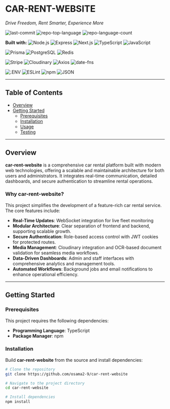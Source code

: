 # CAR-RENT-WEBSITE
*Drive Freedom, Rent Smarter, Experience More*

![last-commit](https://img.shields.io/github/last-commit/osama2-9/carRentWebsite/?style=flat&logo=git&logoColor=white&color=0080ff)
![repo-top-language](https://img.shields.io/github/languages/top/osama2-9/carRentWebsite/?style=flat&color=0080ff)
![repo-language-count](https://img.shields.io/github/languages/count/osama2-9/carRentWebsite/?style=flat&color=0080ff)

**Built with:**
![Node.js](https://img.shields.io/badge/Node.js-339933.svg?style=flat&logo=node.js&logoColor=white)
![Express](https://img.shields.io/badge/Express-000000.svg?style=flat&logo=Express&logoColor=white)
![Next.js](https://img.shields.io/badge/Next.js-000000.svg?style=flat&logo=next.js&logoColor=white)
![TypeScript](https://img.shields.io/badge/TypeScript-3178C6.svg?style=flat&logo=TypeScript&logoColor=white)
![JavaScript](https://img.shields.io/badge/JavaScript-F7DF1E.svg?style=flat&logo=JavaScript&logoColor=black)

![Prisma](https://img.shields.io/badge/Prisma-2D3748.svg?style=flat&logo=Prisma&logoColor=white)
![PostgreSQL](https://img.shields.io/badge/PostgreSQL-4169E1.svg?style=flat&logo=postgresql&logoColor=white)
![Redis](https://img.shields.io/badge/Redis-FF4438.svg?style=flat&logo=Redis&logoColor=white)

![Stripe](https://img.shields.io/badge/Stripe-635BFF.svg?style=flat&logo=Stripe&logoColor=white)
![Cloudinary](https://img.shields.io/badge/Cloudinary-3448C5.svg?style=flat&logo=Cloudinary&logoColor=white)
![Axios](https://img.shields.io/badge/Axios-5A29E4.svg?style=flat&logo=Axios&logoColor=white)
![date-fns](https://img.shields.io/badge/datefns-770C56.svg?style=flat&logo=date-fns&logoColor=white)

![.ENV](https://img.shields.io/badge/.ENV-ECD53F.svg?style=flat&logo=dotenv&logoColor=black)
![ESLint](https://img.shields.io/badge/ESLint-4B32C3.svg?style=flat&logo=ESLint&logoColor=white)
![npm](https://img.shields.io/badge/npm-CB3837.svg?style=flat&logo=npm&logoColor=white)
![JSON](https://img.shields.io/badge/JSON-000000.svg?style=flat&logo=JSON&logoColor=white)

---

## Table of Contents
- [Overview](#overview)
- [Getting Started](#getting-started)
  - [Prerequisites](#prerequisites)
  - [Installation](#installation)
  - [Usage](#usage)
  - [Testing](#testing)

---

## Overview
**car-rent-website** is a comprehensive car rental platform built with modern web technologies, offering a scalable and maintainable architecture for both users and administrators. It integrates real-time communication, detailed dashboards, and secure authentication to streamline rental operations.

### Why car-rent-website?
This project simplifies the development of a feature-rich car rental service. The core features include:

- **Real-Time Updates**: WebSocket integration for live fleet monitoring  
- **Modular Architecture**: Clear separation of frontend and backend, supporting scalable growth.  
- **Secure Authentication**: Role-based access control with JWT cookies for protected routes.  
- **Media Management**: Cloudinary integration and OCR-based document validation for seamless media workflows.  
- **Data-Driven Dashboards**: Admin and staff interfaces with comprehensive analytics and management tools.  
- **Automated Workflows**: Background jobs and email notifications to enhance operational efficiency.  

---

## Getting Started

### Prerequisites
This project requires the following dependencies:
- **Programming Language**: TypeScript  
- **Package Manager**: npm  

### Installation
Build **car-rent-website** from the source and install dependencies:

```sh
# Clone the repository
git clone https://github.com/osama2-9/car-rent-website

# Navigate to the project directory
cd car-rent-website

# Install dependencies
npm install
